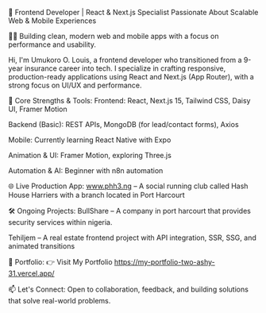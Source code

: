 🚀 Frontend Developer | React & Next.js Specialist 
Passionate About Scalable Web & Mobile Experiences

👨‍💻 Building clean, modern web and mobile apps with a focus on performance and usability.

Hi, I'm Umukoro O. Louis, a frontend developer who transitioned from a 9-year insurance career into tech. I specialize in crafting responsive, production-ready applications using React and Next.js (App Router), with a strong focus on UI/UX and performance.

💼 Core Strengths & Tools:
Frontend: React, Next.js 15, Tailwind CSS, Daisy UI, Framer Motion

Backend (Basic): REST APIs, MongoDB (for lead/contact forms), Axios

Mobile: Currently learning React Native with Expo

Animation & UI: Framer Motion, exploring Three.js 

Automation & AI: Beginner with n8n automation

🌐 Live Production App:
www.phh3.ng – A social running club called Hash House Harriers with a branch located in Port Harcourt

🛠️ Ongoing Projects:
BullShare – A company in port harcourt that provides security services within nigeria.

Tehiljem – A real estate frontend project with API integration, SSR, SSG, and animated transitions


📁 Portfolio:
👉 Visit My Portfolio https://my-portfolio-two-ashy-31.vercel.app/

📫 Let's Connect:
Open to collaboration, feedback, and building solutions that solve real-world problems.

<!---
unsurep/unsurep is a ✨ special ✨ repository because its `README.md` (this file) appears on your GitHub profile.
You can click the Preview link to take a look at your changes.
--->
